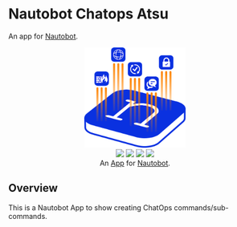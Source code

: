 # Nautobot Chatops Atsu

An app for [Nautobot](https://github.com/nautobot/nautobot).

<p align="center">
  <img src="https://raw.githubusercontent.com/meganerddev/nautobot-app-chatops-atsu/develop/docs/images/icon-nautobot-chatops-atsu.png" class="logo" height="200px">
  <br>
  <a href="https://github.com/meganerddev/nautobot-app-chatops-atsu/actions"><img src="https://github.com/meganerddev/nautobot-app-chatops-atsu/actions/workflows/ci.yml/badge.svg?branch=main"></a>
  <a href="https://github.com/meganerddev/nautobot-app-chatops-atsu/nautobot-app-chatops-atsu/docs/projects/nautobot-chatops-atsu/en/latest/"><img src="https://readthedocs.org/projects/nautobot-app-atsu/badge/"></a>
  <a href="https://pypi.org/project/nautobot-chatops-atsu/"><img src="https://img.shields.io/pypi/v/nautobot-chatops-atsu"></a>
  <a href="https://pypi.org/project/nautobot-chatops-atsu/"><img src="https://img.shields.io/pypi/dm/nautobot-chatops-atsu"></a>
  <br>
  An <a href="https://networktocode.com/nautobot-apps/">App</a> for <a href="https://nautobot.com/">Nautobot</a>.
</p>

## Overview

This is a Nautobot App to show creating ChatOps commands/sub-commands.
